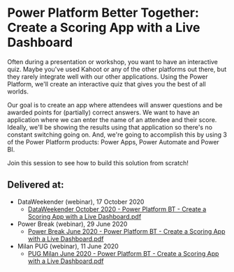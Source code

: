 # Power Platform Better Together: Create a Scoring App with a Live Dashboard

Often during a presentation or workshop, you want to have an interactive quiz.
Maybe you've used Kahoot or any of the other platforms out there, but they rarely integrate well with our other applications. Using the Power Platform, we'll create an interactive quiz that gives you the best of all worlds.

Our goal is to create an app where attendees will answer questions and be awarded points for (partially) correct answers.
We want to have an application where we can enter the name of an attendee and their score. Ideally, we'll be showing the results using that application so there's no constant switching going on.
And, we're going to accomplish this by using 3 of the Power Platform products: Power Apps, Power Automate and Power BI.

Join this session to see how to build this solution from scratch!

## Delivered at:
* DataWeekender (webinar), 17 October 2020
  * [DataWeekender October 2020 - Power Platform BT - Create a Scoring App with a Live Dashboard.pdf](https://github.com/NickyvVr/talks/blob/master/slides/DataWeekender%20October%202020%20-%20Power%20Platform%20BT%20-%20Create%20a%20Scoring%20App%20with%20a%20Live%20Dashboard.pdf)
* Power Break (webinar), 29 June 2020
  * [Power Break June 2020 - Power Platform BT - Create a Scoring App with a Live Dashboard.pdf](https://github.com/NickyvVr/talks/blob/master/slides/Power%20Break%20June%202020%20-%20Power%20Platform%20BT%20-%20Create%20a%20Scoring%20App%20with%20a%20Live%20Dashboard.pdf)
* Milan PUG (webinar), 11 June 2020  
  * [PUG Milan June 2020 - Power Platform BT - Create a Scoring App with a Live Dashboard.pdf](https://github.com/NickyvVr/talks/blob/master/slides/PUG%20Milan%20June%202020%20-%20Power%20Platform%20BT%20-%20Create%20a%20Scoring%20App%20with%20a%20Live%20Dashboard.pdf)
  
